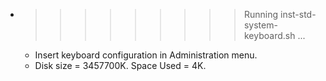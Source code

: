 * >>>>>>>>> Running inst-std-system-keyboard.sh ...
  * Insert keyboard configuration in Administration menu.
  * Disk size = 3457700K. Space Used = 4K.
